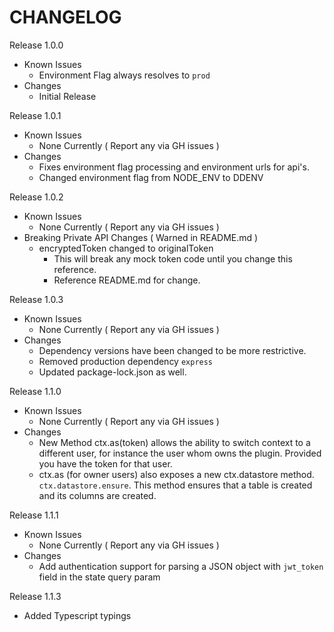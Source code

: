 CHANGELOG
=============

Release 1.0.0
- Known Issues
  - Environment Flag always resolves to `prod`
- Changes
  - Initial Release


Release 1.0.1
- Known Issues
  - None Currently ( Report any via GH issues )
- Changes
  - Fixes environment flag processing and environment urls for api's.
  - Changed environment flag from NODE_ENV to DDENV

Release 1.0.2
- Known Issues
  - None Currently ( Report any via GH issues )
- Breaking Private API Changes ( Warned in README.md )
  - encryptedToken changed to originalToken
    - This will break any mock token code until you change this reference.
    - Reference README.md for change.

Release 1.0.3
- Known Issues
  - None Currently ( Report any via GH issues )
- Changes
  - Dependency versions have been changed to be more restrictive.
  - Removed production dependency `express`
  - Updated package-lock.json as well.

Release 1.1.0
- Known Issues
  - None Currently ( Report any via GH issues )
- Changes
  - New Method ctx.as(token) allows the ability to switch context to a different user, for instance the user whom owns the plugin. Provided you have the token for that user.
  - ctx.as (for owner users) also exposes a new ctx.datastore method. `ctx.datastore.ensure`.
  This method ensures that a table is created and its columns are created.

Release 1.1.1
- Known Issues
  - None Currently ( Report any via GH issues )
- Changes
  - Add authentication support for parsing a JSON object with `jwt_token` field in the state query param

Release 1.1.3
- Added Typescript typings
